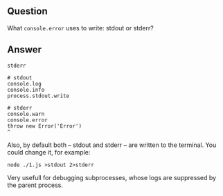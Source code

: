 ## Question

What `console.error` uses to write: stdout or stderr?

## Answer

`stderr`

```
# stdout
console.log
console.info
process.stdout.write
```

```
# stderr
console.warn
console.error
throw new Error('Error')
^
```

Also, by default both – stdout and stderr – are written to the terminal. You could change it, for example:

```
node ./1.js >stdout 2>stderr
```

Very usefull for debugging subprocesses, whose logs are suppressed by the parent process.
